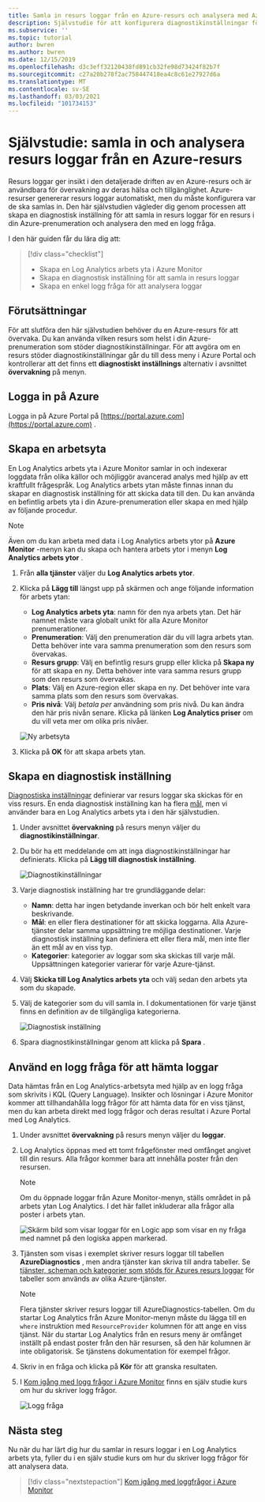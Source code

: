 ```yaml
---
title: Samla in resurs loggar från en Azure-resurs och analysera med Azure Monitor
description: Självstudie för att konfigurera diagnostikinställningar för att samla in resurs loggar från en Azure-resurs till en Log Analytics arbets yta där de kan analyseras med en logg fråga.
ms.subservice: ''
ms.topic: tutorial
author: bwren
ms.author: bwren
ms.date: 12/15/2019
ms.openlocfilehash: d3c3eff32120438fd891cb32fe98d73424f82b7f
ms.sourcegitcommit: c27a20b278f2ac758447418ea4c8c61e27927d6a
ms.translationtype: MT
ms.contentlocale: sv-SE
ms.lasthandoff: 03/03/2021
ms.locfileid: "101734153"
---
```

# <a name="tutorial-collect-and-analyze-resource-logs-from-an-azure-resource"></a>Självstudie: samla in och analysera resurs loggar från en Azure-resurs

Resurs loggar ger insikt i den detaljerade driften av en Azure-resurs och är användbara för övervakning av deras hälsa och tillgänglighet. Azure-resurser genererar resurs loggar automatiskt, men du måste konfigurera var de ska samlas in. Den här självstudien vägleder dig genom processen att skapa en diagnostisk inställning för att samla in resurs loggar för en resurs i din Azure-prenumeration och analysera den med en logg fråga.

I den här guiden får du lära dig att:

> [!div class="checklist"]
> * Skapa en Log Analytics arbets yta i Azure Monitor
> * Skapa en diagnostisk inställning för att samla in resurs loggar 
> * Skapa en enkel logg fråga för att analysera loggar


## <a name="prerequisites"></a>Förutsättningar

För att slutföra den här självstudien behöver du en Azure-resurs för att övervaka. Du kan använda vilken resurs som helst i din Azure-prenumeration som stöder diagnostikinställningar. För att avgöra om en resurs stöder diagnostikinställningar går du till dess meny i Azure Portal och kontrollerar att det finns ett **diagnostiskt inställnings** alternativ i avsnittet **övervakning** på menyn.


## <a name="log-in-to-azure"></a>Logga in på Azure
Logga in på Azure Portal på [https://portal.azure.com](https://portal.azure.com) .


## <a name="create-a-workspace"></a>Skapa en arbetsyta
En Log Analytics arbets yta i Azure Monitor samlar in och indexerar loggdata från olika källor och möjliggör avancerad analys med hjälp av ett kraftfullt frågespråk. Log Analytics arbets ytan måste finnas innan du skapar en diagnostisk inställning för att skicka data till den. Du kan använda en befintlig arbets yta i din Azure-prenumeration eller skapa en med hjälp av följande procedur. 

> [!NOTE]
> Även om du kan arbeta med data i Log Analytics arbets ytor på **Azure Monitor** -menyn kan du skapa och hantera arbets ytor i menyn **Log Analytics arbets ytor** .

1. Från **alla tjänster** väljer du **Log Analytics arbets ytor**.
2. Klicka på **Lägg till** längst upp på skärmen och ange följande information för arbets ytan:
   - **Log Analytics arbets yta**: namn för den nya arbets ytan. Det här namnet måste vara globalt unikt för alla Azure Monitor prenumerationer.
   - **Prenumeration**: Välj den prenumeration där du vill lagra arbets ytan. Detta behöver inte vara samma prenumeration som den resurs som övervakas.
   - **Resurs grupp**: Välj en befintlig resurs grupp eller klicka på **Skapa ny** för att skapa en ny. Detta behöver inte vara samma resurs grupp som den resurs som övervakas.
   - **Plats**: Välj en Azure-region eller skapa en ny. Det behöver inte vara samma plats som den resurs som övervakas.
   - **Pris nivå**: Välj *betala per* användning som pris nivå. Du kan ändra den här pris nivån senare. Klicka på länken **Log Analytics priser** om du vill veta mer om olika pris nivåer.

    ![Ny arbetsyta](media/tutorial-resource-logs/new-workspace.png)

3. Klicka på **OK** för att skapa arbets ytan.

## <a name="create-a-diagnostic-setting"></a>Skapa en diagnostisk inställning
[Diagnostiska inställningar](../essentials/diagnostic-settings.md) definierar var resurs loggar ska skickas för en viss resurs. En enda diagnostisk inställning kan ha flera [mål](../essentials/diagnostic-settings.md#destinations), men vi använder bara en Log Analytics arbets yta i den här självstudien.

1. Under avsnittet **övervakning** på resurs menyn väljer du **diagnostikinställningar**.
2. Du bör ha ett meddelande om att inga diagnostikinställningar har definierats. Klicka på **Lägg till diagnostisk inställning**.

    ![Diagnostikinställningar](media/tutorial-resource-logs/diagnostic-settings.png)

3. Varje diagnostisk inställning har tre grundläggande delar:
 
   - **Namn**: detta har ingen betydande inverkan och bör helt enkelt vara beskrivande.
   - **Mål**: en eller flera destinationer för att skicka loggarna. Alla Azure-tjänster delar samma uppsättning tre möjliga destinationer. Varje diagnostisk inställning kan definiera ett eller flera mål, men inte fler än ett mål av en viss typ. 
   - **Kategorier**: kategorier av loggar som ska skickas till varje mål. Uppsättningen kategorier varierar för varje Azure-tjänst.

4. Välj **Skicka till Log Analytics arbets yta** och välj sedan den arbets yta som du skapade.
5. Välj de kategorier som du vill samla in. I dokumentationen för varje tjänst finns en definition av de tillgängliga kategorierna.

    ![Diagnostisk inställning](media/tutorial-resource-logs/diagnostic-setting.png)

6. Spara diagnostikinställningar genom att klicka på **Spara** .

    
 
 ## <a name="use-a-log-query-to-retrieve-logs"></a>Använd en logg fråga för att hämta loggar
Data hämtas från en Log Analytics-arbetsyta med hjälp av en logg fråga som skrivits i KQL (Query Language). Insikter och lösningar i Azure Monitor kommer att tillhandahålla logg frågor för att hämta data för en viss tjänst, men du kan arbeta direkt med logg frågor och deras resultat i Azure Portal med Log Analytics. 

1. Under avsnittet **övervakning** på resurs menyn väljer du **loggar**.
2. Log Analytics öppnas med ett tomt frågefönster med omfånget angivet till din resurs. Alla frågor kommer bara att innehålla poster från den resursen.

    > [!NOTE]
    > Om du öppnade loggar från Azure Monitor-menyn, ställs området in på arbets ytan Log Analytics. I det här fallet inkluderar alla frågor alla poster i arbets ytan.
   
    ![Skärm bild som visar loggar för en Logic app som visar en ny fråga med namnet på den logiska appen markerad.](media/tutorial-resource-logs/logs.png)

4. Tjänsten som visas i exemplet skriver resurs loggar till tabellen **AzureDiagnostics** , men andra tjänster kan skriva till andra tabeller. Se [tjänster, scheman och kategorier som stöds för Azures resurs loggar](../essentials/resource-logs-schema.md) för tabeller som används av olika Azure-tjänster.

    > [!NOTE]
    > Flera tjänster skriver resurs loggar till AzureDiagnostics-tabellen. Om du startar Log Analytics från Azure Monitor-menyn måste du lägga till en `where` instruktion med `ResourceProvider` kolumnen för att ange en viss tjänst. När du startar Log Analytics från en resurs meny är omfånget inställt på endast poster från den här resursen, så den här kolumnen är inte obligatorisk. Se tjänstens dokumentation för exempel frågor.


5. Skriv in en fråga och klicka på **Kör** för att granska resultaten. 
6. I [Kom igång med logg frågor i Azure Monitor](../logs/get-started-queries.md) finns en själv studie kurs om hur du skriver logg frågor.

    ![Logg fråga](media/tutorial-resource-logs/log-query-1.png)




## <a name="next-steps"></a>Nästa steg
Nu när du har lärt dig hur du samlar in resurs loggar i en Log Analytics arbets yta, fyller du i en själv studie kurs om hur du skriver logg frågor för att analysera data.

> [!div class="nextstepaction"]
> [Kom igång med loggfrågor i Azure Monitor](../logs/get-started-queries.md)